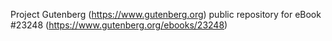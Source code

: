 Project Gutenberg (https://www.gutenberg.org) public repository for eBook #23248 (https://www.gutenberg.org/ebooks/23248)
